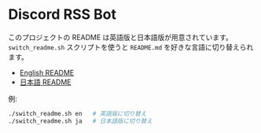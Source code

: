 # Discord RSS Bot

このプロジェクトの README は英語版と日本語版が用意されています。`switch_readme.sh` スクリプトを使うと `README.md` を好きな言語に切り替えられます。

- [English README](README.en.md)
- [日本語 README](README.ja.md)

例:

```bash
./switch_readme.sh en   # 英語版に切り替え
./switch_readme.sh ja   # 日本語版に切り替え
```
